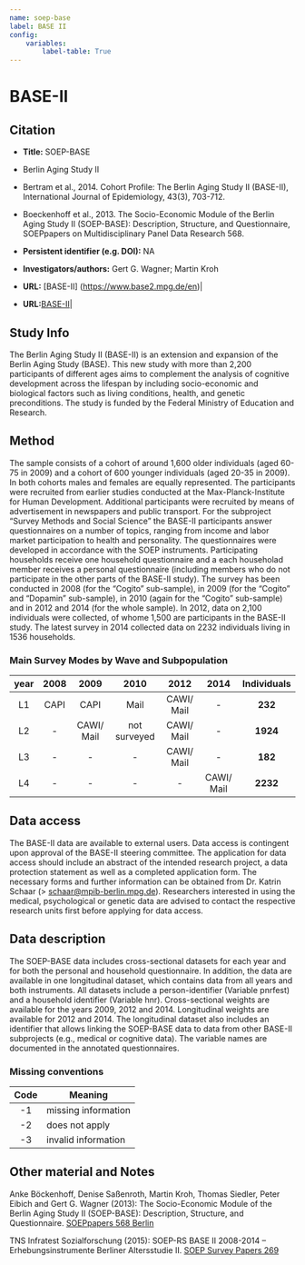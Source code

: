 ```yaml
---
name: soep-base
label: BASE II
config:
    variables:
        label-table: True
---
```


# BASE-II

## Citation

* **Title:** SOEP-BASE
* Berlin Aging Study II
* Bertram et al., 2014. Cohort Profile: The Berlin Aging Study II (BASE-II), International Journal of Epidemiology, 43(3), 703-712.
* Boeckenhoff et al., 2013. The Socio-Economic Module of the Berlin Aging Study II (SOEP-BASE): Description, Structure, and Questionnaire, SOEPpapers on Multidisciplinary Panel Data Research 568.
* **Persistent identifier (e.g. DOI):** NA
* **Investigators/authors:** Gert G. Wagner; Martin Kroh

* **URL:** [BASE-II] (https://www.base2.mpg.de/en)|    

* **URL:**[BASE-II](https://www.base2.mpg.de/en)|    

## Study Info

The Berlin Aging Study II (BASE-II) is an extension and expansion of the Berlin Aging Study (BASE). This new study with more than 2,200 participants of different ages aims to complement the analysis of cognitive development across the lifespan by including socio-economic and biological factors such as living conditions, health, and genetic preconditions. The study is funded by the Federal Ministry of Education and Research. 

## Method

The sample consists of a cohort of around 1,600 older individuals (aged 60-75 in 2009) and a cohort of 600 younger individuals (aged 20-35 in 2009). In both cohorts males and females are equally represented. The participants were recruited from earlier studies conducted at the Max-Planck-Institute for Human Development. Additional participants were recruited by means of advertisement in newspapers and public transport.
For the subproject “Survey Methods and Social Science” the BASE-II participants answer questionnaires on a number of topics, ranging from income and labor market participation to health and personality. The questionnaires were developed in accordance with the SOEP instruments. Participating households receive one household questionnaire and a each householad member receives a personal questionnaire (including members who do not participate in the other parts of the BASE-II study). 
The survey has been conducted in 2008 (for the “Cogito” sub-sample), in 2009 (for the “Cogito” and “Dopamin” sub-sample), in 2010 (again for the “Cogito” sub-sample) and in 2012 and 2014 (for the whole sample). In 2012, data on 2,100 individuals were collected, of whome 1,500 are participants in the BASE-II study. The latest survey in 2014 collected data on 2232 individuals living in 1536 households.

### Main Survey Modes by Wave and Subpopulation

|**year**|**2008**|**2009**|**2010**|**2012**|**2014**|**Individuals**|
|:------:|:------:|:------:|:------:|:------:|:------:|:-------:|
|L1|CAPI|CAPI|Mail|CAWI/ Mail|-|**232**|
|L2|-|CAWI/ Mail|not surveyed|CAWI/ Mail|-|**1924**|
|L3|-|-|-|CAWI/ Mail|-|**182**|
|L4|-|-|-|-|CAWI/ Mail|**2232**|

## Data access

The BASE-II data are available to external users. Data access is contingent upon approval of the BASE-II steering committee. The application for data access should include an abstract of the intended research project, a data protection statement as well as a completed application form. 
The necessary forms and further information can be obtained from Dr. Katrin Schaar (> schaar@mpib-berlin.mpg.de).
Researchers interested in using the medical, psychological or genetic data are advised to contact the respective research units first before applying for data access.

## Data description

The SOEP-BASE data includes cross-sectional datasets for each year and for both the personal and household questionnaire. In addition, the data are available in one longitudinal dataset, which contains data from all years and both instruments. All datasets include a person-identifier (Variable pnrfest) and a household identifier (Variable hnr). Cross-sectional weights are available for the years 2009, 2012 and 2014. Longitudinal weights are available for 2012 and 2014. The longitudinal dataset also includes an identifier that allows linking the SOEP-BASE data to data from other BASE-II subprojects (e.g., medical or cognitive data). 
The variable names are documented in the annotated questionnaires. 

### Missing conventions
|Code | Meaning|
|:----:|-----|
|-1|missing information|
|-2|does not apply|
|-3|invalid information|

## Other material and Notes

Anke Böckenhoff, Denise Saßenroth, Martin Kroh, Thomas Siedler, Peter Eibich and Gert G. Wagner (2013):
The Socio-Economic Module of the Berlin Aging Study II (SOEP-BASE): Description, Structure, and Questionnaire. [SOEPpapers 568 Berlin](http://gosset7.diw.de/documents/publikationen/73/diw_01.c.424996.de/diw_sp0568.pdf)   

TNS Infratest Sozialforschung (2015): SOEP-RS BASE II 2008-2014 – Erhebungsinstrumente Berliner Altersstudie II. [SOEP Survey Papers 269](http://panel.gsoep.de/soep-docs/surveypapers/diw_ssp0269.pdf)
